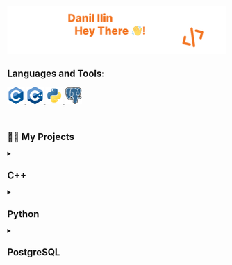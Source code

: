 <img src = "image/freiqq.png"/>

<h2 align="left">Languages and Tools:</h2>
<p align="left">
    <a href=" target="_blank" rel="noreferrer"> <img src="https://raw.githubusercontent.com/devicons/devicon/master/icons/c/c-original.svg" alt="c" width="40" height="40"/> </a>
    <a href="" target="_blank" rel="noreferrer"> <img src="https://raw.githubusercontent.com/devicons/devicon/master/icons/cplusplus/cplusplus-original.svg" alt="cplusplus" width="40" height="40"/> </a>
    <a href="" target="_blank" rel="noreferrer"> <img src="https://raw.githubusercontent.com/devicons/devicon/master/icons/python/python-original.svg" alt="postgresql" width="40" height="40"/> </a> 
    <a href="" target="_blank" rel="noreferrer"> <img src="https://raw.githubusercontent.com/devicons/devicon/master/icons/postgresql/postgresql-original.svg" alt="postgresql" width="40" height="40"/> </a> 
</p>

<br />
<h2>🧑‍💻 My Projects </h2>

<details>
  <summary><h2>C++</h2></summary>
  
| Project name                                                                                                                                                                                                                                     | Description                                                                                                                                                                                                                                                                                            |
|--------------------------------------------------------------------------------------------------------------------------------------------------------------------------------------------------------------------------------------------------|--------------------------------------------------------------------------------------------------------------------------------------------------------------------------------------------------------------------------------------------------------------------------------------------------------|
| <h4> <p align=center> [Matrix](https://github.com/freiqq/matrix)  </p> </h4>                                                                                                                                                                     | In this project, I implemented my library for processing numerical matrices in the C++ programming language. The implementation provides a set of methods that perform basic operations with matrices.                                                                                                 |
| <h4> <p align=center> [Contrainers](https://github.com/freiqq/containers) </p> </h4>                                                                                                                                                             | As part of this project, I wrote my own library that implements the main standard C++ container classes: list, map, queue, set, stack, and vector. The implementation provides a full set of standard methods and attributes for working with elements, container occupancy checking, and iteration.   |
| &nbsp;&nbsp;&nbsp;&nbsp;&nbsp;&nbsp;&nbsp;&nbsp;&nbsp;&nbsp;&nbsp;&nbsp;&nbsp;&nbsp;&nbsp;&nbsp;&nbsp;&nbsp;&nbsp;&nbsp;&nbsp;&nbsp;&nbsp;&nbsp;&nbsp;&nbsp;&nbsp;&nbsp;&nbsp;&nbsp;&nbsp;&nbsp;&nbsp;&nbsp;&nbsp;&nbsp;&nbsp;&nbsp;&nbsp;&nbsp; | &nbsp;&nbsp;&nbsp;&nbsp;&nbsp;&nbsp;&nbsp;&nbsp;&nbsp;&nbsp;&nbsp;&nbsp;&nbsp;&nbsp;&nbsp;&nbsp;&nbsp;&nbsp;&nbsp;&nbsp;&nbsp;&nbsp;&nbsp;&nbsp;&nbsp;&nbsp;&nbsp;&nbsp;&nbsp;&nbsp;&nbsp;&nbsp;&nbsp;&nbsp;&nbsp;&nbsp;&nbsp;&nbsp;&nbsp;&nbsp;&nbsp;&nbsp;&nbsp;&nbsp;&nbsp;&nbsp;&nbsp;&nbsp;&nbsp; |

</details>
<details>
  <summary><h2>Python</h2></summary>
  
| Project name                                                                                                                                                                                                                                     | Description                                                                                                                                                                                                                                                                                            |
|--------------------------------------------------------------------------------------------------------------------------------------------------------------------------------------------------------------------------------------------------|--------------------------------------------------------------------------------------------------------------------------------------------------------------------------------------------------------------------------------------------------------------------------------------------------------|
| <h4> <p align=center> [Introduction_to_python](https://github.com/freiqq/Introduction_to_python)  </p> </h4>                                                                                                                                     | A 10-day intensive, aimed at gaining basic skills of working with python.                                                                                                                                                                                                                          |
| &nbsp;&nbsp;&nbsp;&nbsp;&nbsp;&nbsp;&nbsp;&nbsp;&nbsp;&nbsp;&nbsp;&nbsp;&nbsp;&nbsp;&nbsp;&nbsp;&nbsp;&nbsp;&nbsp;&nbsp;&nbsp;&nbsp;&nbsp;&nbsp;&nbsp;&nbsp;&nbsp;&nbsp;&nbsp;&nbsp;&nbsp;&nbsp;&nbsp;&nbsp;&nbsp;&nbsp;&nbsp;&nbsp;&nbsp;&nbsp; | &nbsp;&nbsp;&nbsp;&nbsp;&nbsp;&nbsp;&nbsp;&nbsp;&nbsp;&nbsp;&nbsp;&nbsp;&nbsp;&nbsp;&nbsp;&nbsp;&nbsp;&nbsp;&nbsp;&nbsp;&nbsp;&nbsp;&nbsp;&nbsp;&nbsp;&nbsp;&nbsp;&nbsp;&nbsp;&nbsp;&nbsp;&nbsp;&nbsp;&nbsp;&nbsp;&nbsp;&nbsp;&nbsp;&nbsp;&nbsp;&nbsp;&nbsp;&nbsp;&nbsp;&nbsp;&nbsp;&nbsp;&nbsp;&nbsp; |

</details>
<details>
  <summary><h2>PostgreSQL</h2></summary>
  
| Project name                                                                                                                                                                                                                                     | Description                                                                                                                                                                                                                                                                                            |
|--------------------------------------------------------------------------------------------------------------------------------------------------------------------------------------------------------------------------------------------------|--------------------------------------------------------------------------------------------------------------------------------------------------------------------------------------------------------------------------------------------------------------------------------------------------------|
| <h4> <p align=center> [Introduction_to_SQL](https://github.com/freiqq/Introduction_to_SQL)  </p>  </h4>                                                                                                                                          | A 10-day intensive, aimed at gaining basic skills of working with postgreSQL.                                                                                                                                                                                                                          |
| <h4> <p align=center> [Info21](https://github.com/freiqq/Info21)  </p>  </h4>                                                                                                                                                                    | In this project, I created a database with data about School 21 and wrote procedures and functions to retrieve the information, as well as procedures and triggers to change it.                                                                                                                       |
| <h4> <p align=center> [Retail_Analytics](https://github.com/freiqq/Retail_Analytics)        </p>  </h4>                                                                                                                                          | This project created a database with retail customer information and created the views and procedures needed to create personalized offers.                                                                                                                                                            |
| &nbsp;&nbsp;&nbsp;&nbsp;&nbsp;&nbsp;&nbsp;&nbsp;&nbsp;&nbsp;&nbsp;&nbsp;&nbsp;&nbsp;&nbsp;&nbsp;&nbsp;&nbsp;&nbsp;&nbsp;&nbsp;&nbsp;&nbsp;&nbsp;&nbsp;&nbsp;&nbsp;&nbsp;&nbsp;&nbsp;&nbsp;&nbsp;&nbsp;&nbsp;&nbsp;&nbsp;&nbsp;&nbsp;&nbsp;&nbsp; | &nbsp;&nbsp;&nbsp;&nbsp;&nbsp;&nbsp;&nbsp;&nbsp;&nbsp;&nbsp;&nbsp;&nbsp;&nbsp;&nbsp;&nbsp;&nbsp;&nbsp;&nbsp;&nbsp;&nbsp;&nbsp;&nbsp;&nbsp;&nbsp;&nbsp;&nbsp;&nbsp;&nbsp;&nbsp;&nbsp;&nbsp;&nbsp;&nbsp;&nbsp;&nbsp;&nbsp;&nbsp;&nbsp;&nbsp;&nbsp;&nbsp;&nbsp;&nbsp;&nbsp;&nbsp;&nbsp;&nbsp;&nbsp;&nbsp; |

</details>
